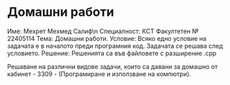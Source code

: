 # Домашни работи

Име: Мехрет Мехмед Салиф\n
Специалност: КСТ
Факултетен № 22405114
Тема: Домашни работи.
Условие: Всяко едно условие на задачата е в началото преди програмния код. Задачата се решава след условието.
Решение: Решенията са във файловете с разширение .cpp


Решаване на различни видове задачи, които са давани за домашно от кабинет - 3309 - (Програмиране и използване на компютри).

